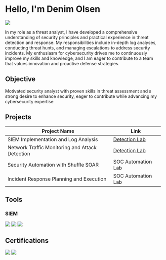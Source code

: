 # Hello, I'm Denim Olsen
<a href="https://www.linkedin.com/in/denimolsen/"><img src="https://img.shields.io/badge/-LinkedIn-0072b1?&style=for-the-badge&logo=linkedin&logoColor=white" /></a>

In my role as a threat analyst, I have developed a comprehensive understanding of security principles and practical experience in threat detection and response. 
My responsibilities include in-depth log analyses, conducting threat hunts, and managing escalations to address security incidents. My enthusiasm for cybersecurity 
drives me to continuously improve my skills and knowledge, and I am eager to contribute to a team that values innovation and proactive defense strategies.

## Objective

Motivated security analyst with proven skills in threat assessment and a strong desire to enhance security, eager to contribute while advancing my cybersecurity expertise

## Projects

| Project Name                                         | Link |
|-----------------------------------------------|----------------------------|
| SIEM Implementation and Log Analysis          | <a href="https://google.com">Detection Lab</a>|
| Network Traffic Monitoring and Attack Detection | <a href="https://google.com">Detection Lab</a>|
| Security Automation with Shuffle SOAR         | SOC Automation Lab|
| Incident Response Planning and Execution      | SOC Automation Lab|

## Tools

### SIEM
<div>
    <img src="https://img.shields.io/badge/-Microsoft_Sentinel-0078D4?&style=for-the-badge&logo=Microsoft&logoColor=white" />
    <img src="https://img.shields.io/badge/-Splunk-000000?&style=for-the-badge&logo=Splunk&logoColor=white" />
    <img src="https://img.shields.io/badge/-Elastic-005571?&style=for-the-badge&logo=Elastic&logoColor=white" />
</div>

## Certifications
<div>
<img src="https://img.shields.io/badge/-AZ%20900-0078D4?&style=for-the-badge&logo=Microsoft%20Azure&logoColor=white" />
<img src="https://img.shields.io/badge/-A%2B-4D4D4D?&style=for-the-badge&logo=CompTIA&logoColor=white" />
</div>
